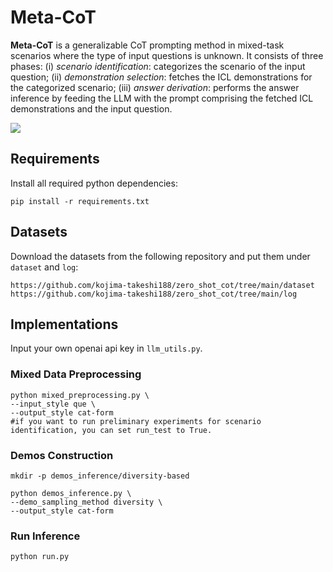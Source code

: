 # Meta-CoT

**Meta-CoT** is a generalizable CoT prompting method in mixed-task scenarios where the type of input questions is unknown. It consists of three phases: (i) *scenario identification*: categorizes the scenario of the input question; (ii) *demonstration selection*: fetches the ICL demonstrations for the categorized scenario; (iii) *answer derivation*: performs the answer inference by feeding the LLM with the prompt comprising the fetched ICL demonstrations and the input question.

![](pics/overview.png)


## Requirements

Install all required python dependencies:

```
pip install -r requirements.txt
```

## Datasets

Download the datasets from the following repository and put them under `dataset` and `log`:

```
https://github.com/kojima-takeshi188/zero_shot_cot/tree/main/dataset
https://github.com/kojima-takeshi188/zero_shot_cot/tree/main/log
```

## Implementations
Input your own openai api key in `llm_utils.py`.

### Mixed Data Preprocessing

```
python mixed_preprocessing.py \
--input_style que \
--output_style cat-form
#if you want to run preliminary experiments for scenario identification, you can set run_test to True.
```

### Demos Construction

```
mkdir -p demos_inference/diversity-based

python demos_inference.py \
--demo_sampling_method diversity \
--output_style cat-form
```

### Run Inference

```
python run.py
```
